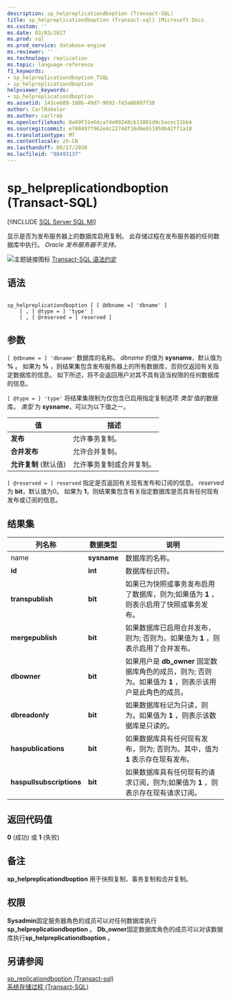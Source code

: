 ```yaml
---
description: sp_helpreplicationdboption (Transact-SQL)
title: sp_helpreplicationdboption (Transact-sql) |Microsoft Docs
ms.custom: ''
ms.date: 03/03/2017
ms.prod: sql
ms.prod_service: database-engine
ms.reviewer: ''
ms.technology: replication
ms.topic: language-reference
f1_keywords:
- sp_helpreplicationdboption_TSQL
- sp_helpreplicationdboption
helpviewer_keywords:
- sp_helpreplicationdboption
ms.assetid: 143ce689-108b-49d7-9892-fd3a86897f38
author: CarlRabeler
ms.author: carlrab
ms.openlocfilehash: 8a09f31e6dca74e00248cb13801d9c5acec11bb4
ms.sourcegitcommit: e700497f962e4c2274df16d9e651059b42ff1a10
ms.translationtype: MT
ms.contentlocale: zh-CN
ms.lasthandoff: 08/17/2020
ms.locfileid: "88493137"
---
```

# <a name="sp_helpreplicationdboption-transact-sql"></a>sp_helpreplicationdboption (Transact-SQL)
[!INCLUDE [SQL Server SQL MI](../../includes/applies-to-version/sql-asdbmi.md)]

  显示是否为发布服务器上的数据库启用复制。 此存储过程在发布服务器的任何数据库中执行。 *Oracle 发布服务器不支持。*  
  
 ![主题链接图标](../../database-engine/configure-windows/media/topic-link.gif "“主题链接”图标") [Transact-SQL 语法约定](../../t-sql/language-elements/transact-sql-syntax-conventions-transact-sql.md)  
  
## <a name="syntax"></a>语法  
  
```  
  
sp_helpreplicationdboption [ [ @dbname =] 'dbname' ]  
    [ , [ @type = ] 'type' ]  
    [ , [ @reserved = ] reserved ]  
```  
  
## <a name="arguments"></a>参数  
`[ @dbname = ] 'dbname'` 数据库的名称。 *dbname* 的值为 **sysname**，默认值为 **%** 。 如果为 **%** ，则结果集包含发布服务器上的所有数据库，否则仅返回有关指定数据库的信息。 如下所述，将不会返回用户对其不具有适当权限的任何数据库的信息。  
  
`[ @type = ] 'type'` 将结果集限制为仅包含已启用指定复制选项 *类型* 值的数据库。 *类型* 为 **sysname**，可以为以下值之一。  
  
|值|描述|  
|-----------|-----------------|  
|**发布**|允许事务复制。|  
|**合并发布**|允许合并复制。|  
|**允许复制** (默认值) |允许事务复制或合并复制。|  
  
`[ @reserved = ] reserved` 指定是否返回有关现有发布和订阅的信息。 *reserved* 为 **bit**，默认值为0。 如果为 **1**，则结果集包含有关指定数据库是否具有任何现有发布或订阅的信息。  
  
## <a name="result-sets"></a>结果集  
  
|列名称|数据类型|说明|  
|-----------------|---------------|-----------------|  
|name|**sysname**|数据库的名称。|  
|**id**|**int**|数据库标识符。|  
|**transpublish**|**bit**|如果已为快照或事务发布启用了数据库，则为;如果值为 **1** ，则表示启用了快照或事务发布。|  
|**mergepublish**|**bit**|如果数据库已启用合并发布，则为; 否则为。如果值为 **1** ，则表示启用了合并发布。|  
|**dbowner**|**bit**|如果用户是 **db_owner** 固定数据库角色的成员，则为; 否则为。如果值为 **1** ，则表示该用户是此角色的成员。|  
|**dbreadonly**|**bit**|如果数据库标记为只读，则为。如果值为 **1** ，则表示该数据库是只读的。|  
|**haspublications**|**bit**|如果数据库具有任何现有发布，则为; 否则为。其中，值为 **1** 表示存在现有发布。|  
|**haspullsubscriptions**|**bit**|如果数据库具有任何现有的请求订阅，则为;如果值为 **1** ，则表示存在现有请求订阅。|  
  
## <a name="return-code-values"></a>返回代码值  
 **0** (成功) 或 **1** (失败)   
  
## <a name="remarks"></a>备注  
 **sp_helpreplicationdboption** 用于快照复制、事务复制和合并复制。  
  
## <a name="permissions"></a>权限  
 **Sysadmin**固定服务器角色的成员可以对任何数据库执行**sp_helpreplicationdboption** 。 **Db_owner**固定数据库角色的成员可以对该数据库执行**sp_helpreplicationdboption** 。  
  
## <a name="see-also"></a>另请参阅  
 [sp_replicationdboption &#40;Transact-sql&#41;](../../relational-databases/system-stored-procedures/sp-replicationdboption-transact-sql.md)   
 [系统存储过程 (Transact-SQL)](../../relational-databases/system-stored-procedures/system-stored-procedures-transact-sql.md)  
  
  
